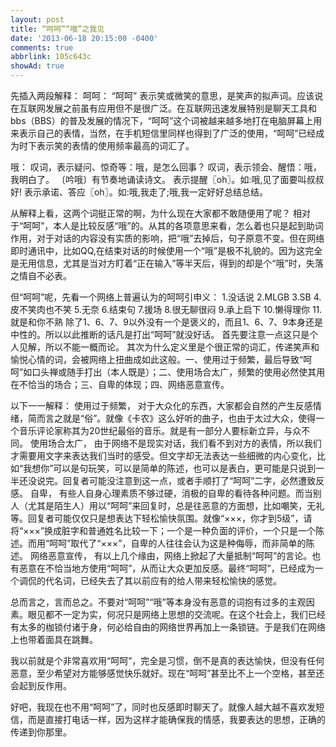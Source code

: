 ```yaml
---
layout: post
title: “呵呵”“哦”之我见
date: '2013-06-18 20:15:00 -0400'
comments: true
abbrlink: 105c643c
showAd: true
---
```

先插入两段解释：
呵呵：
“呵呵” 表示笑或微笑的意思，是笑声的拟声词。应该说在互联网发展之前虽有应用但不是很广泛。在互联网迅速发展特别是聊天工具和bbs（BBS）的普及发展的情况下，“呵呵”这个词被越来越多地打在电脑屏幕上用来表示自己的表情，当然，在手机短信里同样也得到了广泛的使用，“呵呵”已经成为时下表示笑的表情的使用频率最高的词汇了。

哦：
叹词，表示疑问、惊奇等：哦，是怎么回事？
叹词，表示领会、醒悟：哦，我明白了。
〔吟哦〕有节奏地诵读诗文。
表示提醒〖oh〗。如:哦,见了面要叫叔叔好!
表示承诺、答应〖oh〗。如:哦,我走了;哦,我一定好好总结总结。

从解释上看，这两个词挺正常的啊，为什么现在大家都不敢随便用了呢？
相对于“呵呵”，本人是比较反感“哦”的。从其的各项意思来看，怎么着也只是起到助词作用，对于对话的内容没有实质的影响，把“哦”去掉后，句子原意不变。但在网络即时通讯中，比如QQ,在结束对话的时候使用一个“哦”是极不礼貌的。因为这完全是无用信息，尤其是当对方盯着“正在输入”等半天后，得到的却是个“哦”时，失落之情自不必表。

但“呵呵”呢，先看一个网络上普遍认为的呵呵引申义：
1.没话说
2.MLGB
3.SB
4.皮不笑肉也不笑
5.无奈
6.结束句
7.援场
8.很无聊很闷
9.承上启下
10.懒得理你
11.就是和你不熟
除了1、6、7、9以外没有一个是褒义的，而且1、6、7、9本身还是中性的。所以以此推断的话凡是打出“呵呵”就没好话。
首先要注意一点这只是个人见解，所以不能一概而论。
其次为什么定义里是个很正常的词汇，传递笑声和愉悦心情的词，会被网络上扭曲成如此这般。一、使用过于频繁，最后导致“呵呵”如口头禅或随手打出（本人既是）；二、使用场合太广，频繁的使用必然使其用在不恰当的场合；三、自卑的体现；四、网络恶意宣传。

以下一一解释：
使用过于频繁，
对于大众化的东西，大家都会自然的产生反感情绪，简而言之就是“俗”。就像《卡农》这么好听的曲子，也由于太过大众，使得一个音乐评论家称其为20世纪最俗的音乐。就是有一部分人要标新立异，与众不同。
使用场合太广，
由于网络不是现实对话，我们看不到对方的表情，所以我们才需要用文字来表达我们当时的感受。但文字却无法表达一些细微的内心变化，比如“我想你”可以是句玩笑，可以是简单的陈述，也可以是表白，更可能是只说到一半还没说完。回复者可能没注意到这一点，或者手顺打了“呵呵”二字，必然遭致反感。
自卑，
有些人自身心理素质不够过硬，消极的自卑的看待各种问题。而当别人（尤其是陌生人）用以“呵呵”来回复时，总是往恶意的方面想，比如嘲笑，无礼等。回复者可能仅仅只是想表达下轻松愉快氛围。就像“×××，你才到5级”，请将“×××”换成脏字和普通姓名比较一下；一个是一种负面的评价，一个只是一个陈述。而用“呵呵”取代了“×××”，自卑的人往往会认为这是种侮辱，而非简单的陈述。
网络恶意宣传，
有以上几个缘由，网络上掀起了大量抵制“呵呵”的言论。也有恶意在不恰当地方使用“呵呵”，从而让大众更加反感。最终“呵呵”，已经成为一个调侃的代名词，已经失去了其以前应有的给人带来轻松愉快的感觉。

总而言之，言而总之。不要对“呵呵”“哦”等本身没有恶意的词抱有过多的主观因素。眼见都不一定为实，何况只是网络上思想的交流呢。在这个社会上，我们已经有太多的枷锁付诸于身，何必给自由的网络世界再加上一条锁链。于是我们在网络上也带着面具在跳舞。

我以前就是个非常喜欢用“呵呵”，完全是习惯，倒不是真的表达愉快，但没有任何恶意，至少希望对方能够感觉快乐就好。现在“呵呵”甚至比不上一个空格，甚至还会起到反作用。

好吧，我现在也不用“呵呵”了，同时也反感即时聊天了。就像人越大越不喜欢发短信，而是直接打电话一样，因为这样才能确保我的情感，我要表达的思想，正确的传递到你那里。

